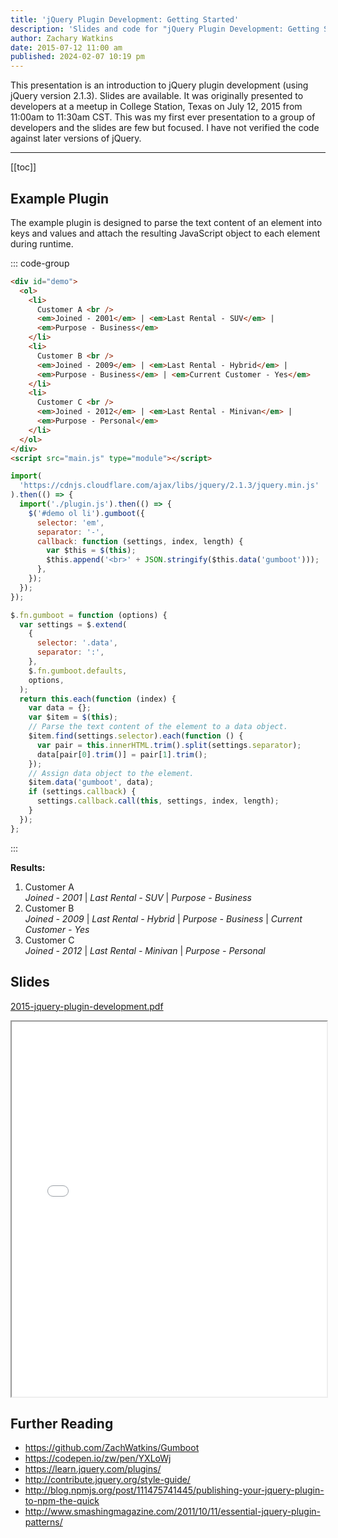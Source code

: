 ```yaml
---
title: 'jQuery Plugin Development: Getting Started'
description: 'Slides and code for "jQuery Plugin Development: Getting Started" which I originally presented in 2015 at a meetup in College Station, Texas.'
author: Zachary Watkins
date: 2015-07-12 11:00 am
published: 2024-02-07 10:19 pm
---
```


<script setup>
  import { onMounted } from 'vue';

  onMounted(async () => {

    import('https://cdnjs.cloudflare.com/ajax/libs/jquery/2.1.3/jquery.min.js').then(() => {

      import('./gumboot.js').then(() => {

        // Override the plugin's default settings for the entire page.
        jQuery.fn.gumboot.defaults = {
          separator: "-",
        };
        // Apply the plugin to the demo.
        jQuery('#demo ol li').gumboot({
          selector: 'em',
          callback: function (settings, index, length) {
            var $this = jQuery(this)
            $this.append('<br>' + JSON.stringify($this.data('gumboot')))
          },
        });
      });
    });
  });
</script>

This presentation is an introduction to jQuery plugin development (using jQuery version 2.1.3). Slides are available. It was originally presented to developers at a meetup in College Station, Texas on July 12, 2015 from 11:00am to 11:30am CST. This was my first ever presentation to a group of developers and the slides are few but focused. I have not verified the code against later versions of jQuery.

---

[[toc]]

## Example Plugin

The example plugin is designed to parse the text content of an element into keys and values and attach the resulting JavaScript object to each element during runtime.

::: code-group

```html [index.html]
<div id="demo">
  <ol>
    <li>
      Customer A <br />
      <em>Joined - 2001</em> | <em>Last Rental - SUV</em> |
      <em>Purpose - Business</em>
    </li>
    <li>
      Customer B <br />
      <em>Joined - 2009</em> | <em>Last Rental - Hybrid</em> |
      <em>Purpose - Business</em> | <em>Current Customer - Yes</em>
    </li>
    <li>
      Customer C <br />
      <em>Joined - 2012</em> | <em>Last Rental - Minivan</em> |
      <em>Purpose - Personal</em>
    </li>
  </ol>
</div>
<script src="main.js" type="module"></script>
```

```js [main.js]
import(
  'https://cdnjs.cloudflare.com/ajax/libs/jquery/2.1.3/jquery.min.js'
).then(() => {
  import('./plugin.js').then(() => {
    $('#demo ol li').gumboot({
      selector: 'em',
      separator: '-',
      callback: function (settings, index, length) {
        var $this = $(this);
        $this.append('<br>' + JSON.stringify($this.data('gumboot')));
      },
    });
  });
});
```

```js [plugin.js]
$.fn.gumboot = function (options) {
  var settings = $.extend(
    {
      selector: '.data',
      separator: ':',
    },
    $.fn.gumboot.defaults,
    options,
  );
  return this.each(function (index) {
    var data = {};
    var $item = $(this);
    // Parse the text content of the element to a data object.
    $item.find(settings.selector).each(function () {
      var pair = this.innerHTML.trim().split(settings.separator);
      data[pair[0].trim()] = pair[1].trim();
    });
    // Assign data object to the element.
    $item.data('gumboot', data);
    if (settings.callback) {
      settings.callback.call(this, settings, index, length);
    }
  });
};
```

:::

**Results:**

<div id="demo">
  <ol>
    <li
      >Customer A<br /><em>Joined - 2001</em> | <em>Last Rental - SUV</em> |
      <em>Purpose - Business</em></li
    >
    <li
      >Customer B<br /><em>Joined - 2009</em> | <em>Last Rental - Hybrid</em> |
      <em>Purpose - Business</em> | <em>Current Customer - Yes</em></li
    >
    <li
      >Customer C<br /><em>Joined - 2012</em> | <em>Last Rental - Minivan</em> |
      <em>Purpose - Personal</em></li
    >
  </ol>
</div>

## Slides

[2015-jquery-plugin-development.pdf](/presentations/2015-jquery-plugin-development.pdf)

<iframe src="/presentations/2015-jquery-plugin-development.pdf" width="100%" height="600px">
  <p>This browser does not support PDFs. Please download the PDF to view it: <a href="/presentations/2015-jquery-plugin-development.pdf">Download PDF</a>.</p>
</iframe>

## Further Reading

- https://github.com/ZachWatkins/Gumboot
- https://codepen.io/zw/pen/YXLoWj
- https://learn.jquery.com/plugins/
- http://contribute.jquery.org/style-guide/
- http://blog.npmjs.org/post/111475741445/publishing-your-jquery-plugin-to-npm-the-quick
- http://www.smashingmagazine.com/2011/10/11/essential-jquery-plugin-patterns/
